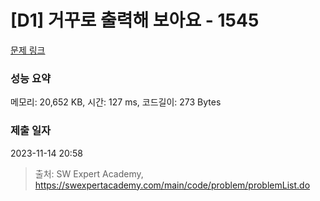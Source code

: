 # [D1] 거꾸로 출력해 보아요 - 1545 

[문제 링크](https://swexpertacademy.com/main/code/problem/problemDetail.do?contestProbId=AV2gbY0qAAQBBAS0) 

### 성능 요약

메모리: 20,652 KB, 시간: 127 ms, 코드길이: 273 Bytes

### 제출 일자

2023-11-14 20:58



> 출처: SW Expert Academy, https://swexpertacademy.com/main/code/problem/problemList.do